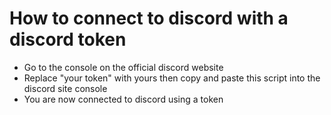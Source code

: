 # How to connect to discord with a discord token
- Go to the console on the official discord website
- Replace "your token" with yours then copy and paste this script into the discord site console
- You are now connected to discord using a token
